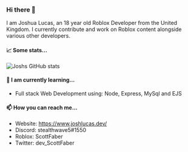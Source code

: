 ### Hi there 👋
I am Joshua Lucas, an 18 year old Roblox Developer from the United Kingdom.
I currently contribute and work on Roblox content alongside various other developers.

#### 📈 Some stats...
![Joshs GitHub stats](https://github-readme-stats.vercel.app/api?username=stealthwave5&count_private=true&theme=radical)
<!--
[![Top Langs](https://github-readme-stats.vercel.app/api/top-langs/?username=anuraghazra&layout=compact&theme=radical)](https://github.com/anuraghazra/github-readme-stats)
-->

#### 🌱 I am currently learning...
- Full stack Web Development using: Node, Express, MySql and EJS

#### 📫 How you can reach me...
- Website: https://www.joshlucas.dev/
- Discord: stealthwave5#1550
- Roblox: ScottFaber
- Twitter: dev_ScottFaber

<!--
**stealthwave5/stealthwave5** is a ✨ _special_ ✨ repository because its `README.md` (this file) appears on your GitHub profile.

Here are some ideas to get you started:

- 🔭 I’m currently working on ...
- 🌱 I’m currently learning ...
- 👯 I’m looking to collaborate on ...
- 🤔 I’m looking for help with ...
- 💬 Ask me about ...
- 📫 How to reach me: ...
- 😄 Pronouns: ...
- ⚡ Fun fact: ...
-->

